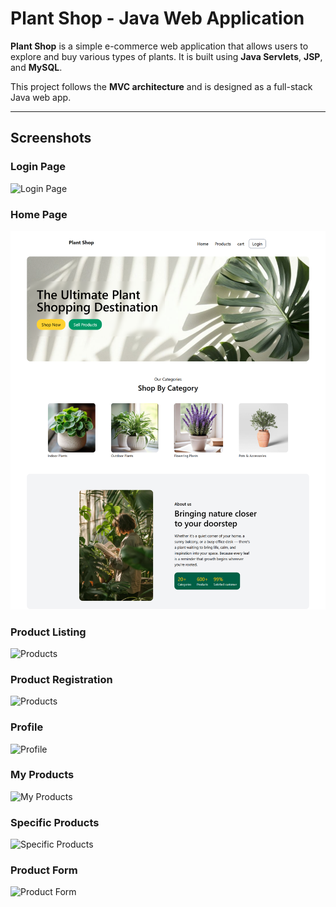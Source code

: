# Plant Shop - Java Web Application
**Plant Shop** is a simple e-commerce web application that allows users to explore and buy various types of plants. It is built using **Java Servlets**, **JSP**, and **MySQL**.

This project follows the **MVC architecture** and is designed as a full-stack Java web app.

---

## Screenshots

### Login Page
![Login Page](Screenshots/Plant-shop-Login(1).png)

###  Home Page
![Home Page](web/assets/Screenshots/Plant-Shop-home.png)

###  Product Listing
![Products](Screenshots/Plant-Shop.png)

### Product Registration
![Products](screenshots/cart.png)

### Profile
![Profile](Screenshots/Profile.png)

### My Products
![My Products](Screenshots/Profile(1).png)

### Specific Products
![Specific Products](Screenshots/Specific-product.png)

### Product Form
![Product Form](Screenshots/Product-Form.png)

